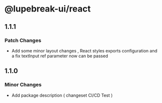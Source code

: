 # @lupebreak-ui/react

## 1.1.1

### Patch Changes

- Add some minor layout changes , React styles exports configuration and a fix textInput ref parameter now can be passed

## 1.1.0

### Minor Changes

- Add package description ( changeset CI/CD Test )
